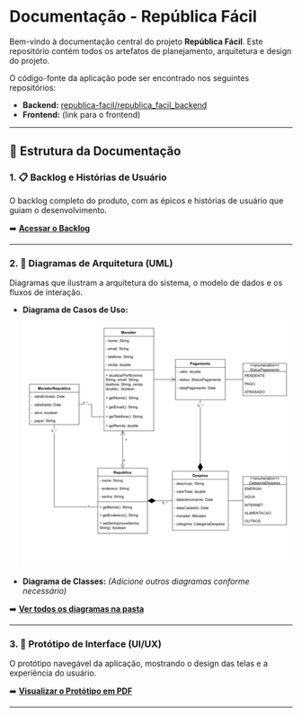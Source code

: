 # Documentação - República Fácil

Bem-vindo à documentação central do projeto **República Fácil**. Este repositório contém todos os artefatos de planejamento, arquitetura e design do projeto.

O código-fonte da aplicação pode ser encontrado nos seguintes repositórios:
- **Backend:** [republica-facil/republica_facil_backend](https://github.com/Republica-Facil/republica_facil_backend)
- **Frontend:** (link para o frontend)

---

## 📂 Estrutura da Documentação

### 1. 📋 Backlog e Histórias de Usuário

O backlog completo do produto, com as épicos e histórias de usuário que guiam o desenvolvimento.

➡️ **[Acessar o Backlog](./backlog/BACKLOG.md)**

---

### 2. 📐 Diagramas de Arquitetura (UML)

Diagramas que ilustram a arquitetura do sistema, o modelo de dados e os fluxos de interação.

- **Diagrama de Casos de Uso:**
  ![Texto descritivo do diagrama](./diagramas/UML.png)

- **Diagrama de Classes:**
  *(Adicione outros diagramas conforme necessário)*

➡️ **[Ver todos os diagramas na pasta](./diagramas/)**

---

### 3. 🎨 Protótipo de Interface (UI/UX)

O protótipo navegável da aplicação, mostrando o design das telas e a experiência do usuário.

➡️ **[Visualizar o Protótipo em PDF](./prototipos/seu-prototipo.pdf)**

---